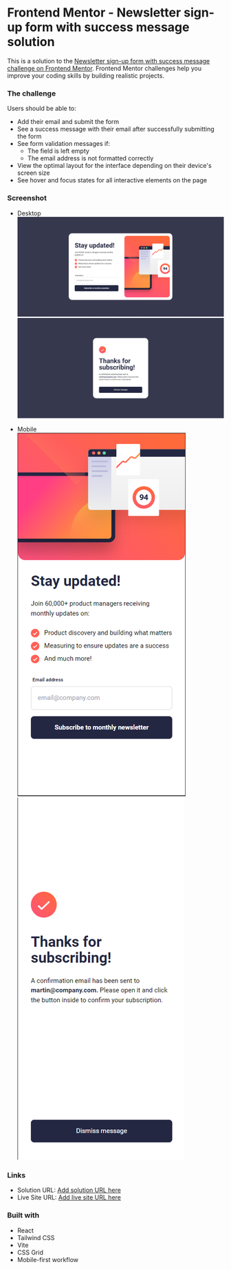 # Frontend Mentor - Newsletter sign-up form with success message solution

This is a solution to the [Newsletter sign-up form with success message challenge on Frontend Mentor](https://www.frontendmentor.io/challenges/newsletter-signup-form-with-success-message-3FC1AZbNrv). Frontend Mentor challenges help you improve your coding skills by building realistic projects.

### The challenge

Users should be able to:

- Add their email and submit the form
- See a success message with their email after successfully submitting the form
- See form validation messages if:
  - The field is left empty
  - The email address is not formatted correctly
- View the optimal layout for the interface depending on their device's screen size
- See hover and focus states for all interactive elements on the page

### Screenshot

- Desktop
  ![](./desktop-form.png)
  ![](./success-message.png)

- Mobile
  </br>
  ![](./mobile-form.png)
  ![](./success-message-mobile.png)

### Links

- Solution URL: [Add solution URL here](https://github.com/martinmilani/Newsletter-sign-up-form-with-success-message)
- Live Site URL: [Add live site URL here](https://newsletter-sign-up-form-with-success-message-rose.vercel.app/)

### Built with

- React
- Tailwind CSS
- Vite
- CSS Grid
- Mobile-first workflow
